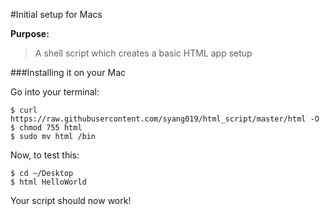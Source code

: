 #Initial setup for Macs

**Purpose:**

>A shell script which creates a basic HTML app setup

###Installing it on your Mac

Go into your terminal:

	$ curl https://raw.githubusercontent.com/syang019/html_script/master/html -O
	$ chmod 755 html
	$ sudo mv html /bin

Now, to test this:

	$ cd ~/Desktop
	$ html HelloWorld

Your script should now work!
